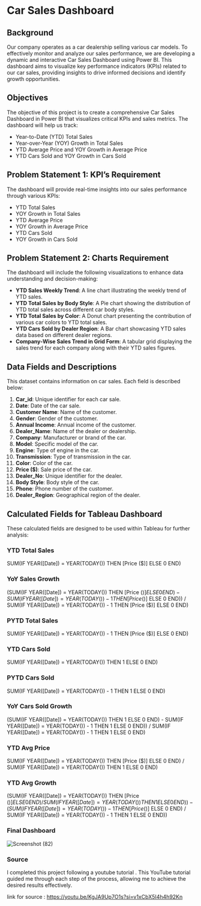 # Car Sales Dashboard

## Background
Our company operates as a car dealership selling various car models. To effectively monitor and analyze our sales performance, we are developing a dynamic and interactive Car Sales Dashboard using Power BI. This dashboard aims to visualize key performance indicators (KPIs) related to our car sales, providing insights to drive informed decisions and identify growth opportunities.

## Objectives
The objective of this project is to create a comprehensive Car Sales Dashboard in Power BI that visualizes critical KPIs and sales metrics. The dashboard will help us track:
- Year-to-Date (YTD) Total Sales
- Year-over-Year (YOY) Growth in Total Sales
- YTD Average Price and YOY Growth in Average Price
- YTD Cars Sold and YOY Growth in Cars Sold

## Problem Statement 1: KPI’s Requirement
The dashboard will provide real-time insights into our sales performance through various KPIs:
- YTD Total Sales
- YOY Growth in Total Sales
- YTD Average Price
- YOY Growth in Average Price
- YTD Cars Sold
- YOY Growth in Cars Sold

## Problem Statement 2: Charts Requirement
The dashboard will include the following visualizations to enhance data understanding and decision-making:
- **YTD Sales Weekly Trend**: A line chart illustrating the weekly trend of YTD sales.
- **YTD Total Sales by Body Style**: A Pie chart showing the distribution of YTD total sales across different car body styles.
- **YTD Total Sales by Color**: A Donut chart presenting the contribution of various car colors to YTD total sales.
- **YTD Cars Sold by Dealer Region**: A Bar chart showcasing YTD sales data based on different dealer regions.
- **Company-Wise Sales Trend in Grid Form**: A tabular grid displaying the sales trend for each company along with their YTD sales figures.


## Data Fields and Descriptions

This dataset contains information on car sales. Each field is described below:

1. **Car_id**: Unique identifier for each car sale.
2. **Date**: Date of the car sale.
3. **Customer Name**: Name of the customer.
4. **Gender**: Gender of the customer.
5. **Annual Income**: Annual income of the customer.
6. **Dealer_Name**: Name of the dealer or dealership.
7. **Company**: Manufacturer or brand of the car.
8. **Model**: Specific model of the car.
9. **Engine**: Type of engine in the car.
10. **Transmission**: Type of transmission in the car.
11. **Color**: Color of the car.
12. **Price ($)**: Sale price of the car.
13. **Dealer_No**: Unique identifier for the dealer.
14. **Body Style**: Body style of the car.
15. **Phone**: Phone number of the customer.
16. **Dealer_Region**: Geographical region of the dealer.

## Calculated Fields for Tableau Dashboard

These calculated fields are designed to be used within Tableau for further analysis:

### YTD Total Sales
SUM(IF YEAR([Date]) = YEAR(TODAY()) THEN [Price ($)] ELSE 0 END)


### YoY Sales Growth
(SUM(IF YEAR([Date]) = YEAR(TODAY()) THEN [Price ($)] ELSE 0 END) - SUM(IF YEAR([Date]) = YEAR(TODAY()) - 1 THEN [Price ($)] ELSE 0 END)) / SUM(IF YEAR([Date]) = YEAR(TODAY()) - 1 THEN [Price ($)] ELSE 0 END)


### PYTD Total Sales
SUM(IF YEAR([Date]) = YEAR(TODAY()) - 1 THEN [Price ($)] ELSE 0 END)


### YTD Cars Sold
SUM(IF YEAR([Date]) = YEAR(TODAY()) THEN 1 ELSE 0 END)


### PYTD Cars Sold
SUM(IF YEAR([Date]) = YEAR(TODAY()) - 1 THEN 1 ELSE 0 END)



### YoY Cars Sold Growth
(SUM(IF YEAR([Date]) = YEAR(TODAY()) THEN 1 ELSE 0 END) - SUM(IF YEAR([Date]) = YEAR(TODAY()) - 1 THEN 1 ELSE 0 END)) / SUM(IF YEAR([Date]) = YEAR(TODAY()) - 1 THEN 1 ELSE 0 END)



### YTD Avg Price
SUM(IF YEAR([Date]) = YEAR(TODAY()) THEN [Price ($)] ELSE 0 END) / SUM(IF YEAR([Date]) = YEAR(TODAY()) THEN 1 ELSE 0 END)



### YTD Avg Growth
(SUM(IF YEAR([Date]) = YEAR(TODAY()) THEN [Price ($)] ELSE 0 END) / 
SUM(IF YEAR([Date]) = YEAR(TODAY()) THEN 1 ELSE 0 END)) - 
(SUM(IF YEAR([Date]) = YEAR(TODAY()) - 1 THEN [Price ($)] ELSE 0 END) / 
SUM(IF YEAR([Date]) = YEAR(TODAY()) - 1 THEN 1 ELSE 0 END))

### Final Dashboard 

![Screenshot (82)](https://github.com/Kedhar193/Tableau-project/assets/115712936/1616334e-7723-45aa-9180-736179b633c1)

### Source

I completed this project following a youtube tutorial . This YouTube tutorial guided me through each step of the process, allowing me to achieve the desired results effectively.

link for source : https://youtu.be/KgJA9Up7O1s?si=v1xCbX5I4h4h92Kn
